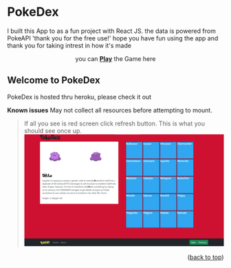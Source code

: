 # PokeDex 

I built this App to as a fun project with React JS.
the data is powered from PokeAPI 'thank you for the free use!' hope you have fun using the app
and thank you for taking intrest in how it's made

<p align="center">you can <a href="https://monster-dex.herokuapp.com/"><b>Play</b></a> the Game here</p>

## Welcome to PokeDex

PokeDex is hosted thru heroku, please
check it out

**Known issues**
May not collect all resources before attempting to mount. 
> If all you see is red screen click refresh button. This is what you should see once up.
![landingPage](./public/landing.png)
<p align="right">(<a href="#readme-top">back to top</a>)</p>
